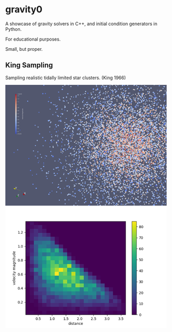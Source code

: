 # gravity0

A showcase of gravity solvers in C++, and initial condition generators in Python.

For educational purposes.

Small, but proper.


## King Sampling

Sampling realistic tidally limited star clusters. (King 1966)

![King_1](https://raw.githubusercontent.com/olafx/gravity0/master/renders/King_1.png)
![King_2](https://raw.githubusercontent.com/olafx/gravity0/master/renders/King_2.png)
